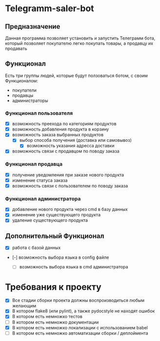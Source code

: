 # Telegramm-saler-bot

## Предназначение
Данная программа позволяет установить и запустить Телеграмм бота, который позволяет покупателю легко покупать товары, а продавцу их продавать
## Функционал
Есть три группы людей, которые будут ползоваться ботом, с своим Функционалом:
- покупатели
- продавцы
- администраторы
### Функционал пользователя
- [X] возможность преехода по категориям продуктов
- [X] возможность добавления продукта в корзину
- [X] возможность заказа выбранных продуктов
    - [X] выбор способа получения (доставка или самовывоз)
        - [X] возможность указания адресса доставки
- [X] возможность связи с продавцом по поводу заказа
### Функционал продавца
- [X] получение уведомления при заказе нового продукта
- [X] изменение статуса заказа
- [X] возможность связи с пользователем по поводу заказа
### Функционал администратора
- [X] добавление нового продукта через cmd в базу данных
- [X] изменение уже существующего продукта
- [X] удаление существующего продукта
## Дополнительный Функционал
- [X] работа с базой данных
- [-] возможность выбора языка в config файле
    - [ ] возможность выбора языка в cmd администратора


# Требования к проекту
- [X] Все стадии сборки проекта должны воспроизводиться любым желающим
- [X] В котором flake8 (или pylint), а также pydocstyle не находят ошибок
- [X] В котором есть немножко тестов
- [ ] В котором есть немножко документации
- [X] В котором есть немножко локализации с использованием babel
- [ ] В котором есть немножко автоматизации сборки / деплоймента

